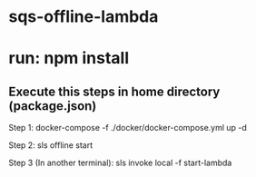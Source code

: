 # sqs-offline-lambda
# run: npm install
## Execute this steps in home directory (package.json)
Step 1:
docker-compose -f ./docker/docker-compose.yml up -d

Step 2:
sls offline start 

Step 3 (In another terminal):
sls invoke local -f start-lambda
